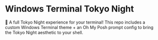 # Windows Terminal Tokyo Night
 🌙 A full Tokyo Night experience for your terminal! This repo includes a custom Windows Terminal theme + an Oh My Posh prompt config to bring the Tokyo Night aesthetic to your shell.
